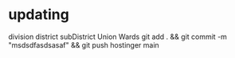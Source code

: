 # updating
division
district
subDistrict
Union
Wards
git add . && git commit -m "msdsdfasdsasaf" && git push hostinger main